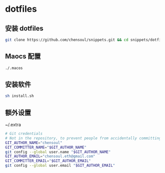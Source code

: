 # dotfiles

## 安装 dotfiles

```bash
git clone https://github.com/chensoul/snippets.git && cd snippets/dotfiles && source bootstrap.sh
```

## Maocs 配置

```bash
./.macos
```

## 安装软件

```bash
sh install.sh
```

## 额外设置

~/.extra

```bash
# Git credentials
# Not in the repository, to prevent people from accidentally committing under my name
GIT_AUTHOR_NAME="chensoul"
GIT_COMMITTER_NAME="$GIT_AUTHOR_NAME"
git config --global user.name "$GIT_AUTHOR_NAME"
GIT_AUTHOR_EMAIL="chensoul.eth@gmail.com"
GIT_COMMITTER_EMAIL="$GIT_AUTHOR_EMAIL"
git config --global user.email "$GIT_AUTHOR_EMAIL"
```